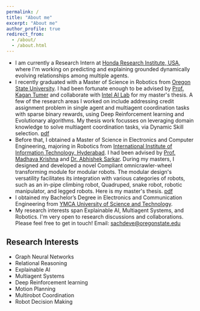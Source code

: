 ```yaml
---
permalink: /
title: "About me"
excerpt: "About me"
author_profile: true
redirect_from: 
  - /about/
  - /about.html
---
```


<!---
<p align="center">
  <img src="https://github.com/EnnaSachdeva/ennasachdeva_roboticist.github.io/blob/master/files/enna_img.png?raw=true" alt="Photo" class="inline"/>
</p>
--->

* I am currently a Research Intern at [Honda Research Institute, USA](https://usa.honda-ri.com/), where I'm working on predicting and explaining grounded dynamically evolving relationships among multiple agents.
* I recently graduated with a Master of Science in Robotics from [Oregon State University](https://robotics.oregonstate.edu/). I had been fortunate enough to be advised by [Prof. Kagan Tumer](http://web.engr.oregonstate.edu/~ktumer/) and collaborate with [Intel AI Lab](https://www.intel.com/content/www/us/en/artificial-intelligence/researchers.html) for my master's thesis. A few of the research areas I worked on include addressing credit assignment problem in single agent and multiagent coordination tasks with sparse binary rewards, using Deep Reinforcement learning and Evolutionary algorithms. My thesis work focusses on leveraging domain knowledge to solve multiagent coordination tasks, via Dynamic Skill selection. [pdf](https://ir.library.oregonstate.edu/downloads/gq67jz60h?locale=en)
* Before that, I obtained a Master of Science in Electronics and Computer Engineering, majoring in Robotics from [International Institute of Information Technology, Hyderabad](https://www.iiit.ac.in/). I had been advised by [Prof. Madhava Krishna](https://faculty.iiit.ac.in/~mkrishna/) and [Dr. Abhishek Sarkar](https://www.researchgate.net/profile/Abhishek_Sarkar4). During my masters, I designed and developed a novel Compliant omnicrawler-wheel transforming module for modular robots. The modular design's versatility facilitates its integration with various categories of robots, such as an in-pipe climbing robot, Quadruped, snake robot, robotic manipulator, and legged robots. Here is my master's thesis. [pdf](https://www.google.com/url?sa=t&rct=j&q=&esrc=s&source=web&cd=&ved=2ahUKEwiI-JWR-8vuAhWFtJ4KHVa7Az4QFjAAegQIBBAC&url=http%3A%2F%2Fweb2py.iiit.ac.in%2Fresearch_centres%2Fpublications%2Fdownload%2Fmastersthesis.pdf.8500de55f6080e24.6d61696e2e706466.pdf&usg=AOvVaw124iKWYTP-f_KY_OKCL4V4for) 
* I obtained my Bachelor’s Degree in Electronics and Communication Engineering from [YMCA University of Science and Technology](https://jcboseust.ac.in/).
* My research interests span Explainable AI, Multiagent Systems, and Robotics. I'm very open to research discussions and collaborations. Please feel free to get in touch!
Email: [sachdeve@oregonstate.edu](sachdeve@oregonstate.edu)

## Research Interests
* Graph Neural Networks
* Relational Reasoning
* Explainable AI
* Multiagent Systems
* Deep Reinforcement learning
* Motion Planning
* Multirobot Coordination
* Robot Decision Making


